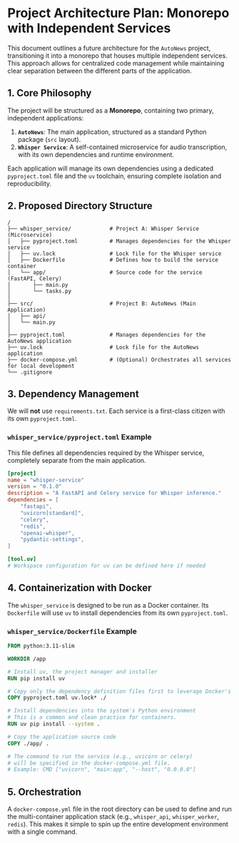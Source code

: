 # Project Architecture Plan: Monorepo with Independent Services

This document outlines a future architecture for the `AutoNews` project, transitioning it into a monorepo that houses multiple independent services. This approach allows for centralized code management while maintaining clear separation between the different parts of the application.

## 1. Core Philosophy

The project will be structured as a **Monorepo**, containing two primary, independent applications:

1.  **`AutoNews`**: The main application, structured as a standard Python package (`src` layout).
2.  **`Whisper Service`**: A self-contained microservice for audio transcription, with its own dependencies and runtime environment.

Each application will manage its own dependencies using a dedicated `pyproject.toml` file and the `uv` toolchain, ensuring complete isolation and reproducibility.

## 2. Proposed Directory Structure

```
/
├── whisper_service/            # Project A: Whisper Service (Microservice)
│   ├── pyproject.toml          # Manages dependencies for the Whisper service
│   ├── uv.lock                 # Lock file for the Whisper service
│   ├── Dockerfile              # Defines how to build the service container
│   └── app/                    # Source code for the service (FastAPI, Celery)
│       ├── main.py
│       └── tasks.py
│
├── src/                        # Project B: AutoNews (Main Application)
│   ├── api/
│   └── main.py
│
├── pyproject.toml              # Manages dependencies for the AutoNews application
├── uv.lock                     # Lock file for the AutoNews application
├── docker-compose.yml          # (Optional) Orchestrates all services for local development
└── .gitignore
```

## 3. Dependency Management

We will **not** use `requirements.txt`. Each service is a first-class citizen with its own `pyproject.toml`.

### `whisper_service/pyproject.toml` Example

This file defines all dependencies required by the Whisper service, completely separate from the main application.

```toml
[project]
name = "whisper-service"
version = "0.1.0"
description = "A FastAPI and Celery service for Whisper inference."
dependencies = [
    "fastapi",
    "uvicorn[standard]",
    "celery",
    "redis",
    "openai-whisper",
    "pydantic-settings",
]

[tool.uv]
# Workspace configuration for uv can be defined here if needed
```

## 4. Containerization with Docker

The `whisper_service` is designed to be run as a Docker container. Its `Dockerfile` will use `uv` to install dependencies from its own `pyproject.toml`.

### `whisper_service/Dockerfile` Example

```dockerfile
FROM python:3.11-slim

WORKDIR /app

# Install uv, the project manager and installer
RUN pip install uv

# Copy only the dependency definition files first to leverage Docker's cache
COPY pyproject.toml uv.lock* ./

# Install dependencies into the system's Python environment
# This is a common and clean practice for containers.
RUN uv pip install --system .

# Copy the application source code
COPY ./app/ .

# The command to run the service (e.g., uvicorn or celery)
# will be specified in the docker-compose.yml file.
# Example: CMD ["uvicorn", "main:app", "--host", "0.0.0.0"]
```

## 5. Orchestration

A `docker-compose.yml` file in the root directory can be used to define and run the multi-container application stack (e.g., `whisper_api`, `whisper_worker`, `redis`). This makes it simple to spin up the entire development environment with a single command.
